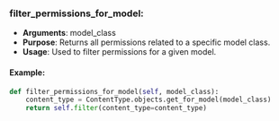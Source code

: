 ### filter_permissions_for_model:

- **Arguments**: model_class
- **Purpose**: Returns all permissions related to a specific model class.
- **Usage**: Used to filter permissions for a given model.

#### Example:

```python
def filter_permissions_for_model(self, model_class):
    content_type = ContentType.objects.get_for_model(model_class)
    return self.filter(content_type=content_type)
